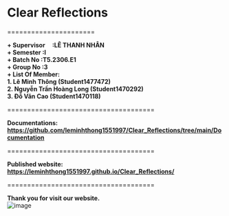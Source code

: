 # Clear Reflections
======================  

**+ Supervisor &nbsp;&nbsp;&nbsp;&nbsp;:LÊ THANH NHÂN**  
**+ Semester		:I**  
**+ Batch No		:T5.2306.E1**  
**+ Group No		:3**  
**+ List Of Member:**  
	**1. Lê Minh Thông  		(Student1477472)**  
	**2. Nguyễn Trần Hoàng Long	(Student1470292)**  
	**3. Đỗ Văn Cao 		(Student1470118)**  

=====================================

**Documentations: <https://github.com/leminhthong1551997/Clear_Reflections/tree/main/Documentation>**  

=====================================

**Published website: <https://leminhthong1551997.github.io/Clear_Reflections/>**  

=====================================

**Thank you for visit our website.**  
![image](https://github.com/leminhthong1551997/Clear_Reflections/assets/116416757/046e82ae-f55d-4815-9004-4cf0d06378bf)
